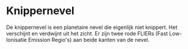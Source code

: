 # Knippernevel

De knippernevel is een planetaire nevel die eigenlijk niet knippert. Het
verschijnt en verdwijnt uit het zicht. Er zijn twee rode FLIERs (Fast
Low-Ionisatie Emission Regio's) aan beide kanten van de nevel.
